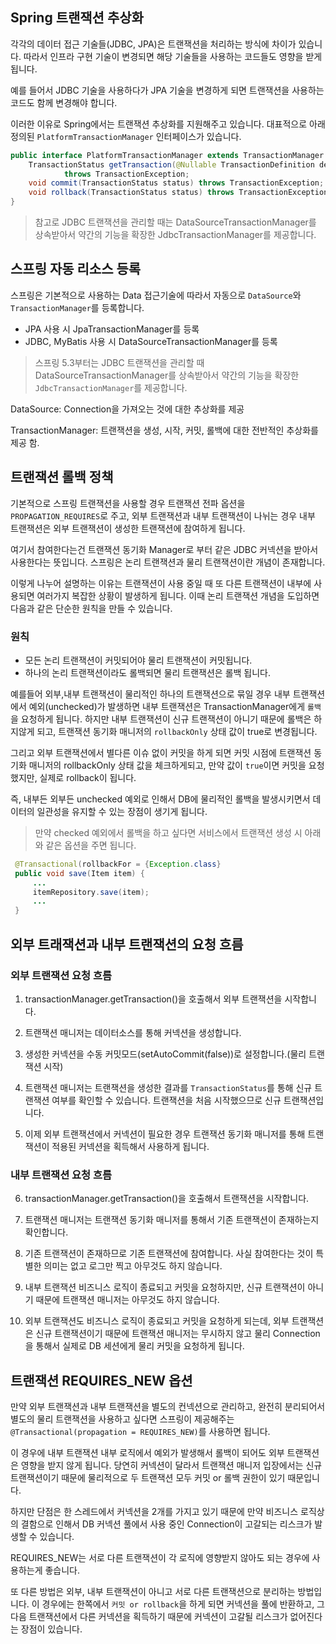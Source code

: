 
## Spring 트랜잭션 추상화

각각의 데이터 접근 기술들(JDBC, JPA)은 트랜잭션을 처리하는 방식에 차이가 있습니다. 따라서 인프라 구현 기술이 변경되면 해당 기술들을 사용하는 코드들도 영향을 받게 됩니다.

예를 들어서 JDBC 기술을 사용하다가 JPA 기술을 변경하게 되면 트랜잭션을 사용하는 코드도 함께 변경해야 합니다.


이러한 이유로 Spring에서는 트랜잭션 추상화를 지원해주고 있습니다.
대표적으로 아래 정의된 `PlatformTransactionManager` 인터페이스가 있습니다. 

```java
public interface PlatformTransactionManager extends TransactionManager {
    TransactionStatus getTransaction(@Nullable TransactionDefinition definition)
            throws TransactionException;
    void commit(TransactionStatus status) throws TransactionException;
    void rollback(TransactionStatus status) throws TransactionException;
}
```

> 참고로 JDBC 트랜잭션을 관리할 때는 DataSourceTransactionManager를 상속받아서 약간의 기능을 확장한 JdbcTransactionManager를 제공합니다.


## 스프링 자동 리소스 등록

스프링은 기본적으로 사용하는 Data 접근기술에 따라서 자동으로 `DataSource`와 `TransactionManager`를 등록합니다.

- JPA 사용 시 JpaTransactionManager를 등록
- JDBC, MyBatis 사용 시 DataSourceTransactionManager를 등록

> 스프링 5.3부터는 JDBC 트랜잭션을 관리할 때 DataSourceTransactionManager를 상속받아서 약간의 기능을 확장한 `JdbcTransactionManager`를 제공합니다.

DataSource: Connection을 가져오는 것에 대한 추상화를 제공 

TransactionManager: 트랜잭션을 생성, 시작, 커밋, 롤백에 대한 전반적인 추상화를 제공 함.


## 트랜잭션 롤백 정책

기본적으로 스프링 트랜잭션을 사용할 경우 트랜잭션 전파 옵션을 `PROPAGATION_REQUIRES`로 주고, 외부 트랜잭션과 내부 트랜잭션이 나뉘는 경우 내부 트랜잭션은 외부 트랜잭션이 생성한 트랜잭션에 참여하게 됩니다.

여기서 참여한다는건 트랜잭션 동기화 Manager로 부터 같은 JDBC 커넥션을 받아서 사용한다는 뜻입니다. 스프링은 논리 트랜잭션과 물리 트랜잭션이란 개념이 존재합니다.

이렇게 나누어 설명하는 이유는 트랜잭션이 사용 중일 때 또 다른 트랜잭션이 내부에 사용되면 여러가지 복잡한 상황이 발생하게 됩니다. 이때 논리 트랜잭션 개념을 도입하면 다음과 같은 단순한 원칙을 만들 수 있습니다.

### 원칙

- 모든 논리 트랜잭션이 커밋되어야 물리 트랜잭션이 커밋됩니다.
- 하나의 논리 트랜잭션이라도 롤백되면 물리 트랜잭션은 롤백 됩니다.


예를들어 외부,내부 트랜잭션이 물리적인 하나의 트랜잭션으로 묶일 경우 내부 트랜잭션에서 예외(unchecked)가 발생하면 내부 트랜잭션은 TransactionManager에게 `롤백`을 요청하게 됩니다. 하지만 내부 트랜잭션이 신규 트랜잭션이 아니기 때문에 롤백은 하지않게 되고, 트랜잭션 동기화 매니저의 `rollbackOnly` 상태 값이 true로 변경됩니다.

그리고 외부 트랜잭션에서 별다른 이슈 없이 커밋을 하게 되면 커밋 시점에 트랜잭션 동기화 매니저의 rollbackOnly 상태 값을 체크하게되고, 만약 값이 `true`이면 커밋을 요청했지만, 실제로 rollback이 됩니다.

즉, 내부든 외부든 unchecked 예외로 인해서 DB에 물리적인  롤백을 발생시키면서 데이터의 일관성을 유지할 수 있는 장점이 생기게 됩니다.

> 만약 checked 예외에서 롤백을 하고 싶다면 서비스에서 트랜잭션 생성 시 아래와 같은 옵션을 주면 됩니다.

 
```java
 @Transactional(rollbackFor = {Exception.class}
 public void save(Item item) {
     ...
     itemRepository.save(item);
     ...
 } 
```


## 외부 트래잭션과 내부 트랜잭션의 요청 흐름

### 외부 트랜잭션 요청 흐름

1. transactionManager.getTransaction()을 호출해서 외부 트랜잭션을 시작합니다.

2. 트랜잭션 매니저는 데이터소스를 통해 커넥션을 생성합니다.

3. 생성한 커넥션을 수동 커밋모드(setAutoCommit(false))로 설정합니다.(물리 트랜잭션 시작)

4. 트랜잭션 매니저는 트랜잭션을 생성한 결과를 `TransactionStatus`를 통해 신규 트랜잭션 여부를 확인할 수 있습니다. 트랜잭션을 처음 시작했으므로 신규 트랜잭션입니다. 

5. 이제 외부 트랜잭션에서 커넥션이 필요한 경우 트랜잭션 동기화 매니저를 통해 트랜잭션이 적용된 커넥션을 획득해서 사용하게 됩니다.


### 내부 트랜잭션 요청 흐름

6. transactionManager.getTransaction()을 호출해서 트랜잭션을 시작합니다.

7. 트랜잭션 매니저는 트랜잭션 동기화 매니저를 통해서 기존 트랜잭션이 존재하는지 확인합니다. 

8. 기존 트랜잭션이 존재하므로 기존 트랜잭션에 참여합니다. 사실 참여한다는 것이 특별한 의미는 없고 로그만 찍고 아무것도 하지 않습니다.

9. 내부 트랜잭션 비즈니스 로직이 종료되고 커밋을 요청하지만, 신규 트랜잭션이 아니기 때문에 트랜잭션 매니저는 아무것도 하지 않습니다.

10. 외부 트랜잭션도 비즈니스 로직이 종료되고 커밋을 요청하게 되는데, 외부 트랜잭션은 신규 트랜잭션이기 때문에 트랜잭션 매니저는 무시하지 않고 물리 Connection을 통해서 실제로 DB 세션에게 물리 커밋을 요청하게 됩니다.


## 트랜잭션 REQUIRES_NEW 옵션

만약 외부 트랜잭션과 내부 트랜잭션을 별도의 컨넥션으로 관리하고, 완전히 분리되어서 별도의 물리 트랜잭션을 사용하고 싶다면 스프링이 제공해주는 `@Transactional(propagation = REQUIRES_NEW)`를 사용하면 됩니다.

이 경우에 내부 트랜잭션 내부 로직에서 예외가 발생해서 롤백이 되어도 외부 트랜잭션은 영향을 받지 않게 됩니다. 당연히 커넥션이 달라서 트랜잭션 매니저 입장에서는 신규 트랜잭션이기 때문에 물리적으로 두 트랜잭션 모두 커밋 or 롤백 권한이 있기 때문입니다.

하지만 단점은 한 스레드에서 커넥션을 2개를 가지고 있기 때문에 만약 비즈니스 로직상의 결함으로 인해서 DB 커넥션 풀에서 사용 중인 Connection이 고갈되는 리스크가 발생할 수 있습니다.

REQUIRES_NEW는 서로 다른 트랜잭션이 각 로직에 영향받지 않아도 되는 경우에 사용하는게 좋습니다.

또 다른 방법은 외부, 내부 트랜잭션이 아니고 서로 다른 트랜잭션으로 분리하는 방법입니다. 이 경우에는 한쪽에서 `커밋 or rollback`을 하게 되면 커넥션을 풀에 반환하고, 그 다음 트랜잭션에서 다른 커넥션을 획득하기 때문에 커넥션이 고갈될 리스크가 없어진다는 장점이 있습니다.
